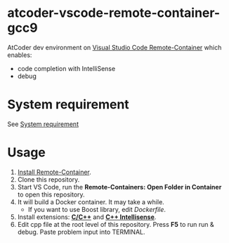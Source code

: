 atcoder-vscode-remote-container-gcc9
====================================

AtCoder dev environment on [Visual Studio Code Remote-Container](https://code.visualstudio.com/docs/remote/containers#_managing-extensions)
which enables:
- code completion with IntelliSense
- debug

# System requirement

See [System requirement](https://code.visualstudio.com/docs/remote/containers#_system-requirements)

# Usage

1. [Install Remote-Container](https://code.visualstudio.com/docs/remote/containers#_installation).
1. Clone this repository.
1. Start VS Code, run the **Remote-Containers: Open Folder in Container** to open this repository.
1. It will build a Docker container. It may take a while.
   - If you want to use Boost library, edit *Dockerfile*.
1. Install extensions: **[C/C++](https://marketplace.visualstudio.com/items?itemName=ms-vscode.cpptools)** and **[C++ Intellisense](https://marketplace.visualstudio.com/items?itemName=austin.code-gnu-global#review-details)**.
1. Edit cpp file at the root level of this repository. Press **F5** to run run & debug. Paste problem input into TERMINAL.